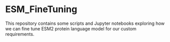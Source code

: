 # ESM_FineTuning
This repository contains some scripts and Jupyter notebooks exploring how we can fine tune ESM2 protein language model for our custom requirements. 
